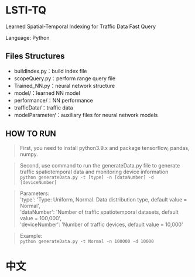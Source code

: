 # LSTI-TQ
Learned Spatial-Temporal Indexing for Traffic Data Fast Query

Language: Python

## Files Structures
- buildIndex.py：build index file
- scopeQuery.py：perform range query file
- Trained_NN.py：neural network structure
- model/：learned NN model
- performance/：NN performance
- trafficData/：traffic data
- modelParameter/：auxiliary files for neural network models

## HOW TO RUN
> First, you need to install python3.9.x and package tensorflow, pandas, numpy.

> Second, use command to run the generateData.py file to generate traffic spatiotemporal data and monitoring device information   
```python generateData.py -t [type] -n [dataNumber] -d [deviceNumber]```  

> Parameters:  
'type': 'Type: Uniform, Normal. Data distribution type, default value = Normal',  
'dataNumber': 'Number of traffic spatiotemporal datasets, default value = 100,000',  
'deviceNumber': 'Number of traffic devices, default value = 10,000'

> Example:  
```python generateData.py -t Normal -n 100000 -d 10000```
# 中文